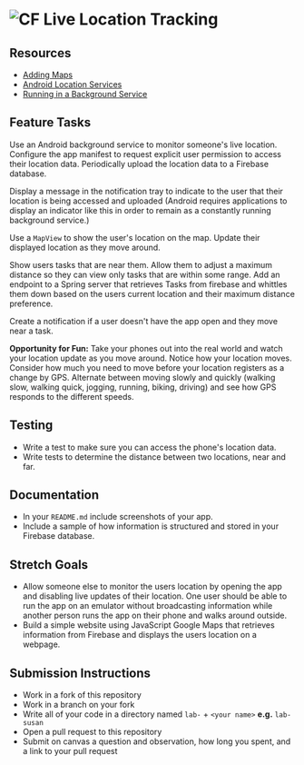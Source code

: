 # ![CF](http://i.imgur.com/7v5ASc8.png) Live Location Tracking

## Resources
* [Adding Maps](https://developer.android.com/training/maps/index.html)
* [Android Location Services](https://developer.android.com/training/location/index.html)
* [Running in a Background Service](https://developer.android.com/training/run-background-service/index.html)

## Feature Tasks
Use an Android background service to monitor someone's live location. Configure
the app manifest to request explicit user permission to access their location
data. Periodically upload the location data to a Firebase database.

Display a message in the notification tray to indicate to the user that their
location is being accessed and uploaded (Android requires applications to display
an indicator like this in order to remain as a constantly running background
service.)

Use a `MapView` to show the user's location on the map. Update their displayed
location as they move around.

Show users tasks that are near them. Allow them to adjust a maximum distance so
they can view only tasks that are within some range. Add an endpoint to a Spring
server that retrieves Tasks from firebase and whittles them down based on the
users current location and their maximum distance preference.

Create a notification if a user doesn't have the app open and they move near a
task.

**Opportunity for Fun:** Take your phones out into the real world and watch your
location update as you move around. Notice how your location moves. Consider
how much you need to move before your location registers as a change by GPS.
Alternate between moving slowly and quickly (walking slow, walking quick,
jogging, running, biking, driving) and see how GPS responds to the different
speeds.


## Testing  
* Write a test to make sure you can access the phone's location data.
* Write tests to determine the distance between two locations, near and far.

## Documentation
* In your `README.md` include screenshots of your app.
* Include a sample of how information is structured and stored in your Firebase
  database.

## Stretch Goals
* Allow someone else to monitor the users location by opening the app and
  disabling live updates of their location. One user should be able to run the
  app on an emulator without broadcasting information while another person runs
  the app on their phone and walks around outside.
* Build a simple website using JavaScript Google Maps that retrieves information
  from Firebase and displays the users location on a webpage.

## Submission Instructions
* Work in a fork of this repository
* Work in a branch on your fork
* Write all of your code in a directory named `lab-` + `<your name>` **e.g.** `lab-susan`
* Open a pull request to this repository
* Submit on canvas a question and observation, how long you spent, and a link to
  your pull request
